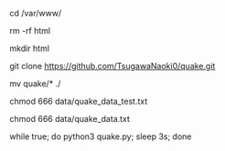 cd /var/www/

rm -rf html

mkdir html



git clone https://github.com/TsugawaNaoki0/quake.git

mv quake/* ./



chmod 666 data/quake_data_test.txt

chmod 666 data/quake_data.txt



while true; do python3 quake.py; sleep 3s; done
